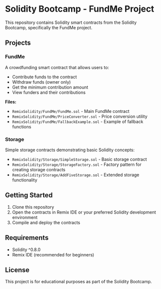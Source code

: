 # Solidity Bootcamp - FundMe Project

This repository contains Solidity smart contracts from the Solidity Bootcamp, specifically the FundMe project.

## Projects

### FundMe
A crowdfunding smart contract that allows users to:
- Contribute funds to the contract
- Withdraw funds (owner only)
- Get the minimum contribution amount
- View funders and their contributions

**Files:**
- `RemixSolidity/FundMe/FundMe.sol` - Main FundMe contract
- `RemixSolidity/FundMe/PriceConverter.sol` - Price conversion utility
- `RemixSolidity/FundMe/FallbackExample.sol` - Example of fallback functions

### Storage
Simple storage contracts demonstrating basic Solidity concepts:
- `RemixSolidity/Storage/SimpleStorage.sol` - Basic storage contract
- `RemixSolidity/Storage/StorageFactory.sol` - Factory pattern for creating storage contracts
- `RemixSolidity/Storage/AddFiveStorage.sol` - Extended storage functionality

## Getting Started

1. Clone this repository
2. Open the contracts in Remix IDE or your preferred Solidity development environment
3. Compile and deploy the contracts

## Requirements

- Solidity ^0.8.0
- Remix IDE (recommended for beginners)

## License

This project is for educational purposes as part of the Solidity Bootcamp. 